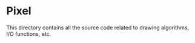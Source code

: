 # Pixel

This directory contains all the source code related to drawing algorithms, I/O functions, etc.
